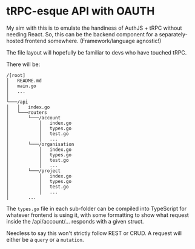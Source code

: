 # tRPC-esque API with OAUTH

My aim with this is to emulate the handiness of AuthJS + tRPC without needing React.
So, this can be the backend component for a separately-hosted frontend somewhere. (Framework/language agnostic!)

The file layout will hopefully be familiar to devs who have touched tRPC.

There will be:
```
/[root]
│   README.md
│   main.go
│   ...
│
└───/api
│   │   index.go
│   └───routers
│       └───/account
│           │   index.go
│           │   types.go
│           │   test.go
│           │   ...
│       └───/organisation
│           │   index.go
│           │   types.go
│           │   test.go
│           │   ...
│       └───/project
│           │   index.go
│           │   types.go
│           │   test.go
│           │   ...
│       ...
```

The `types.go` file in each sub-folder can be compiled into TypeScript for whatever frontend is using it,
with some formatting to show what request inside the /api/account/... responds with a given struct.

Needless to say this won't strictly follow REST or CRUD. A request will either be a `query` or a `mutation`.